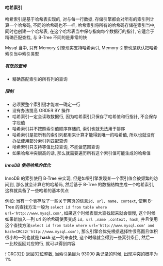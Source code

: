 #### 哈希索引

哈希索引是基于哈希表实现的, 对与每一行数据, 存储引擎都会对所有的索引列计算一个哈希码, 不同的哈希码也不一样, 哈希索引将所有的哈希码存储在索引当中, 同时也创建一个哈希表, 在这个哈希表当中保存指向每个数据行的指针, 它适合于精确匹配查找, 与 B-Tree 不同的是非常的快

Mysql 当中, 只有 Memory 引擎现实支持哈希索引, Memory 引擎也是默认把哈希索引当中索引类型

##### 有效的查询

- 精确匹配索引的所有列的查询

##### 限制

- 必须要整个索引键才能唯一确定一行
- 没有办法提高 ORDER BY 操作
- 哈希索引一定会读取数据行, 因为哈希索引只保存了哈希值和行指针, 不会保存字段值
- 哈希索引并不按照索引值顺序存储的, 索引也就无法用于排序
- 哈希索引是把所有的索引列都用来计算才能得到唯一的哈希值, 所以也就没有办法使用部分索引列匹配查询
- 哈希索引只支持等值比较查询, 不能做范围查询
- 如果哈希冲突很高的话, 那么就需要遍历所有这个索引值可能生成的哈希值

##### InnoDB 使用哈希的优化

InnoDB 的索引使用 B-Tree 来实现, 但是如果引擎发现某一个索引值会被频繁的访问到, 那么就会计算它的哈希码, 然后基于 B-Tree 的数据结构生成一个哈希索引, 这样就具备了一些哈希的基本优点

例如: 当有一个表存放了一些关于网页的信息`id, url, name, context`, 使用 B-Tree 的查找方法一般为 `select id from table where url='http://www.mysql.com'`, 如果这个时候表很大查找起来就会很慢, 这个时候如果新加入一列 url 的哈希码使表变成 `id, url ,name ,context, hash`, 并且使用这个查找方法`select id from table where url='http://www.mysql.com' and hash=CRC32('http://www.mysql.com')`, 那么引擎会优先根据选择性很高而且体积很小的一列也就是 **hash** 这一列来查找, 这个时候就会得到一些索引条目, 然后一一比较返回对应的行, 就可以得到内容

*!* CRC32() 返回32位整数, 当索引条目为 93000 条记录的时候, 出现冲突的概率为 1%
